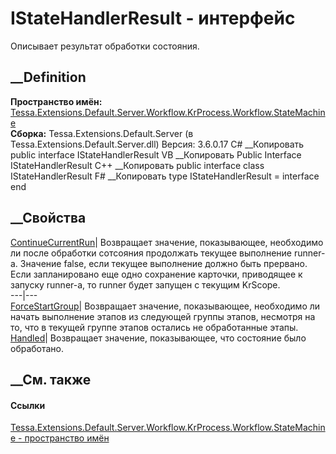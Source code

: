 # IStateHandlerResult - интерфейс
Описывает результат обработки состояния.
## __Definition
 **Пространство имён:**
[Tessa.Extensions.Default.Server.Workflow.KrProcess.Workflow.StateMachine](N_Tessa_Extensions_Default_Server_Workflow_KrProcess_Workflow_StateMachine.htm)  
 **Сборка:** Tessa.Extensions.Default.Server (в
Tessa.Extensions.Default.Server.dll) Версия: 3.6.0.17
C# __Копировать
     public interface IStateHandlerResult
VB __Копировать
     Public Interface IStateHandlerResult
C++ __Копировать
     public interface class IStateHandlerResult
F# __Копировать
     type IStateHandlerResult = interface end
##  __Свойства
[ContinueCurrentRun](P_Tessa_Extensions_Default_Server_Workflow_KrProcess_Workflow_StateMachine_IStateHandlerResult_ContinueCurrentRun.htm)|
Возвращает значение, показывающее, необходимо ли после обработки сотсояния
продолжать текущее выполнение runner-a. Значение false, если текущее
выполнение должно быть прервано. Если запланировано еще одно сохранение
карточки, приводящее к запуску runner-a, то runner будет запущен с текущим
KrScope.  
---|---  
[ForceStartGroup](P_Tessa_Extensions_Default_Server_Workflow_KrProcess_Workflow_StateMachine_IStateHandlerResult_ForceStartGroup.htm)|
Возвращает значение, показывающее, необходимо ли начать выполнение этапов из
следующей группы этапов, несмотря на то, что в текущей группе этапов остались
не обработанные этапы.  
[Handled](P_Tessa_Extensions_Default_Server_Workflow_KrProcess_Workflow_StateMachine_IStateHandlerResult_Handled.htm)|
Возвращает значение, показывающее, что состояние было обработано.  
## __См. также
#### Ссылки
[Tessa.Extensions.Default.Server.Workflow.KrProcess.Workflow.StateMachine -
пространство
имён](N_Tessa_Extensions_Default_Server_Workflow_KrProcess_Workflow_StateMachine.htm)
